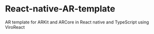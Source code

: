 # React-native-AR-template
AR template for ARKit and ARCore in React native and TypeScript using ViroReact

